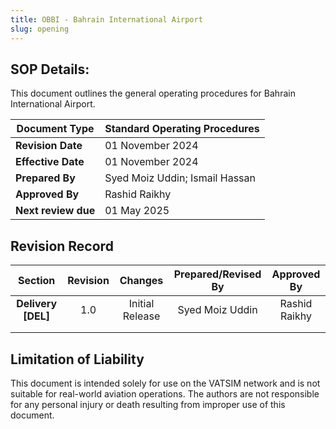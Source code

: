 ```yaml
---
title: OBBI - Bahrain International Airport
slug: opening
---
```


## SOP Details:
This document outlines the general operating procedures for Bahrain International Airport. 

| **Document Type**   | Standard Operating Procedures |
|---------------------|-------------------------------|
| **Revision Date**   | 01 November 2024              |
| **Effective Date**  | 01 November 2024              |
| **Prepared By**     | Syed Moiz Uddin; Ismail Hassan      |
| **Approved By**     | Rashid Raikhy                 |
| **Next review due** | 01 May 2025                   |


## Revision Record
|     **Section**    | **Revision** |   **Changes**   | **Prepared/Revised By** | **Approved By** |
|:------------------:|:------------:|:---------------:|:-----------------------:|:---------------:|
| **Delivery [DEL]** |      1.0     | Initial Release |        Syed Moiz Uddin        |  Rashid Raikhy  |
|                    |              |                 |                         |                 |
|                    |              |                 |                         |                 |

## Limitation of Liability
This document is intended solely for use on the VATSIM network and is not suitable for real-world aviation operations. The authors are not responsible for any personal injury or death resulting from improper use of this document. 

